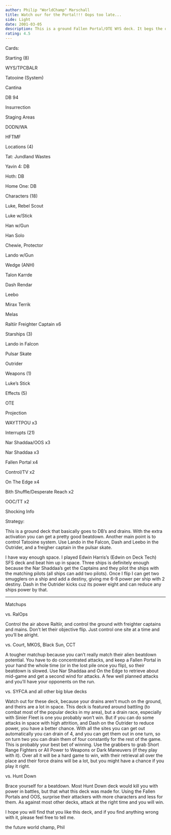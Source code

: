 ```yaml
---
author: Philip "WorldChamp" Marschall
title: Watch our for the Portal!!! Oops too late...
side: Light
date: 2001-03-05
description: This is a ground Fallen Portal/OTE WYS deck. It begs the opponent to battle your lone Luke, but all of a sudden Chewie’s there and their people are dead! HAHAHAHAHA!
rating: 4.5
---
```

Cards: 

Starting (8)
WYS/TPCBALR
Tatooine (System)
Cantina
DB 94
Insurrection
Staging Areas
DODN/WA
HFTMF

Locations (4)
Tat: Jundland Wastes
Yavin 4: DB
Hoth: DB
Home One: DB

Characters (18)
Luke, Rebel Scout
Luke w/Stick
Han w/Gun
Han Solo
Chewie, Protector
Lando w/Gun
Wedge (ANH)
Talon Karrde
Dash Rendar
Leebo
Mirax Terrik 
Melas
Raltiir Freighter Captain x6

Starships (3)
Lando in Falcon
Pulsar Skate
Outrider

Weapons (1)
Luke’s Stick

Effects (5)
OTE
Projection
WAYTTPOU x3

Interrupts (21)
Nar Shaddaa/OOS x3
Nar Shaddaa x3
Fallen Portal x4
Control/TV x2
On The Edge x4
Bith Shuffle/Desperate Reach x2
OOC/TT x2
Shocking Info



Strategy: 

This is a ground deck that basically goes to DB’s and drains. With the extra activation you can get a pretty good beatdown. Another main point is to control Tatooine system. Use Lando in the Falcon, Dash and Leebo in the Outrider, and a freigher captain in the pulsar skate. 
I have way enough space. I played Edwin Harris’s (Edwin on Deck Tech) SFS deck and beat him up in space. Three ships is definitely enough because the Nar Shaddaa’s get the Captains and they pilot the ships with the matching pilots (all ships can add two pilots). Once I flip I can get two smugglers on a ship and add a destiny, giving me 6-8 power per ship with 2 destiny. Dash in the Outrider kicks cuz its power eight and can reduce any ships power by that.
__________________________________________________

Matchups

vs. RalOps
Control the air above Raltiir, and control the ground with freighter captains and mains. Don’t let their objective flip. Just control one site at a time and you’ll be alright.

vs. Court, MKOS, Black Sun, CCT
A tougher matchup because you can’t really match their alien beatdown potential. You have to do concentrated attacks, and keep a Fallen Portal in your hand the whole time (or in the lost pile once you flip), so their beatdown is slowed. Use Nar Shaddaa and On the Edge to retrieve about mid-game and get a second wind for attacks. A few well planned attacks and you’ll have your opponents on the run.

vs. SYFCA and all other big blue decks
Watch out for these deck, because your drains aren’t much on the ground, and theirs are a lot in space. This deck is featured around battling (to combat most of the popular decks in my area), but a drain race, especially with Sinier Fleet is one you probably won’t win. But if you can do some attacks in space with high attrition, and Dash on the Outrider to reduce power, you have a better chance. With all the sites you can get out automatically you can drain of 4, and you can get them out in one turn, so on turn two you can drain them of four constantly for the rest of the game. This is probably your best bet of winning. Use the grabbers to grab Short Range Fighters or All Power to Weapons or Dark Maneuvers (if they play with it). Over all it will be a hard game to win, with their retrieval all over the place and their force drains will be a lot, but you might have a chance if you play it right.

vs. Hunt Down
Brace yourself for a beatdown. Most Hunt Down deck would kill you with power in battles, but that what this deck was made for. Using the Fallen Portals and OOS, surprise their attackers with more characters and less for them. As against most other decks, attack at the right time and you will win. 

I hope you will find that you like this deck, and if you find anything wrong with it, please feel free to tell me.
the future world champ, Phil   